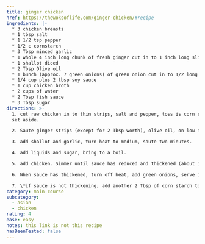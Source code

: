 ```yaml
---
title: ginger chicken
href: https://thewoksoflife.com/ginger-chicken/#recipe
ingredients: |-
  * 3 chicken breasts
  * 1 tbsp salt 
  * 1 1/2 tsp pepper
  * 1/2 c cornstarch
  * 3 Tbsp minced garlic
  * 1 whole 4 inch long chunk of fresh ginger cut in to 1 inch long slim strips
  * 1 shallot diced
  * 2 Tbsp Olive oil
  * 1 bunch (approx. 7 green onions) of green onion cut in to 1/2 long pieces
  * 1/4 cup plus 2 tbsp soy sauce
  * 1 cup chicken broth
  * 2 cups of water 
  * 2 Tbsp fish sauce
  * 3 Tbsp sugar
directions: >-
  1. cut raw chicken in to thin strips, salt and pepper, toss is corn starch,
  set aside.

  2. Saute ginger strips (except for 2 Tbsp worth), olive oil, on low for 5 minutes.

  3. add shallot and garlic, turn heat to medium, saute two minutes. 

  4. add liquids and sugar, bring to a boil. 

  5. add chicken. Simmer until sauce has reduced and thickened (about 10-15 minutes). When you think the sauce is almost thick enough, but not quite (about 2 minutes left), add the rest of the ginger. 

  6. When sauce has thickened, turn off heat, add green onions, serve immediately with rice. 

  7. \*if sauce is not thickening, add another 2 Tbsp of corn starch to about 1/4 cup of chicken broth, whisk together, add to sauce, stir and simmer for another 5 minutes.
category: main course
subcategory:
  - asian
  - chicken
rating: 4
ease: easy
notes: this link is not this recipe
hasBeenTested: false
---
```

